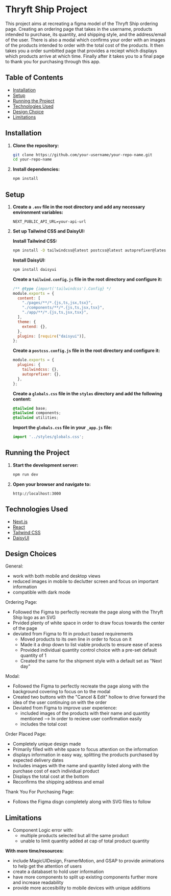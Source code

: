 # Thryft Ship Project

This project aims at recreating a figma model of the Thryft Ship ordering page. Creating an ordering page that takes in the username, products intended to purchase, its quantity, and shipping style, and the address/email of the user. There is also a modal which confirms your order with an images of the products intended to order with the total cost of the products. It then takes you a order sumbitted page that provides a reciept which displays which products arrive at which time. Finally after it takes you to a final page to thank you for purchasing through this app.

## Table of Contents

- [Installation](#installation)
- [Setup](#setup)
- [Running the Project](#running-the-project)
- [Technologies Used](#technologies-used)
- [Design Choice](#design-choices)
- [Limitations](#limitations)


## Installation

1. **Clone the repository:**
    ```bash
    git clone https://github.com/your-username/your-repo-name.git
    cd your-repo-name
    ```

2. **Install dependencies:**
    ```bash
    npm install
    ```

## Setup

1. **Create a `.env` file in the root directory and add any necessary environment variables:**
    ```plaintext
    NEXT_PUBLIC_API_URL=your-api-url
    ```

2. **Set up Tailwind CSS and DaisyUI:**

    **Install Tailwind CSS:**
    ```bash
    npm install -D tailwindcss@latest postcss@latest autoprefixer@latest
    ```

    **Install DaisyUI:**
    ```bash
    npm install daisyui
    ```

    **Create a `tailwind.config.js` file in the root directory and configure it:**
    ```javascript
    /** @type {import('tailwindcss').Config} */
    module.exports = {
      content: [
        "./pages/**/*.{js,ts,jsx,tsx}",
        "./components/**/*.{js,ts,jsx,tsx}",
        "./app/**/*.{js,ts,jsx,tsx}",
      ],
      theme: {
        extend: {},
      },
      plugins: [require("daisyui")],
    };
    ```

    **Create a `postcss.config.js` file in the root directory and configure it:**
    ```javascript
    module.exports = {
      plugins: {
        tailwindcss: {},
        autoprefixer: {},
      },
    };
    ```

    **Create a `globals.css` file in the `styles` directory and add the following content:**
    ```css
    @tailwind base;
    @tailwind components;
    @tailwind utilities;
    ```

    **Import the `globals.css` file in your `_app.js` file:**
    ```javascript
    import '../styles/globals.css';
    ```

## Running the Project

1. **Start the development server:**
    ```bash
    npm run dev
    ```

2. **Open your browser and navigate to:**
    ```
    http://localhost:3000
    ```

## Technologies Used

- [Next.js](https://nextjs.org/)
- [React](https://reactjs.org/)
- [Tailwind CSS](https://tailwindcss.com/)
- [DaisyUI](https://daisyui.com/)

## Design Choices

General:
- work with both mobile and desktop views
- reduced images in mobile to declutter screen and focus on important information
- compatible with dark mode

Ordering Page:
- Followed the Figma to perfectly recreate the page along with the Thryft Ship logo as an SVG
- Prvided plenty of white space in order to draw focus towards the center of the page
- deviated from Figma to fit in product based requirements
    - Moved products to its own line in order to focus on it
    - Made it a drop down to list viable products to ensure ease of acess
    - Provided individual quantity control choice with a pre-set default quantity of 1
    - Created the same for the shipment style with a default set as "Next day"

Modal:
- Followed the Figma to perfectly recreate the page along with the background covering to focus on to the modal
- Created two buttons with the "Cancel & Edit" hollow to drive forward the idea of the user continuing on with the order
- Deviated from Figma to improve user experience:
    - included images of the products with their name and quantity mentioned --> In order to recieve user confirmation easily
    - includes the total cost

Order Placed Page:
- Completely unique design made
- Primarily filled with white space to focus attention on the information
- displays information in easy way, splitting the products purchased by expected delivery dates
- Includes images with the name and quantity listed along with the purchase cost of each individual product
- Displays the total cost at the bottom
- Reconfirms the shipping address and email

Thank You For Purchasing Page:
- Follows the Figma disgn completely along with SVG files to follow

## Limitations
- Component Logic error with:
    - multiple products selected but all the same product
    - unable to limit quantity added at cap of total product quantity

**With more time/resources:**
- include MagicUIDesign, FramerMotion, and GSAP to provide animations to help get the attention of users
- create a databaset to hold user information
- have more components to split up existing components further more and increase readability
- provide more accesibility to mobile devices with unique additions

